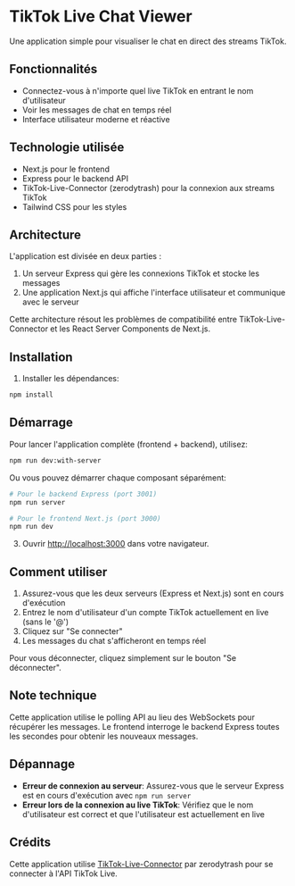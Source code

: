 # TikTok Live Chat Viewer

Une application simple pour visualiser le chat en direct des streams TikTok.

## Fonctionnalités

- Connectez-vous à n'importe quel live TikTok en entrant le nom d'utilisateur
- Voir les messages de chat en temps réel
- Interface utilisateur moderne et réactive

## Technologie utilisée

- Next.js pour le frontend
- Express pour le backend API
- TikTok-Live-Connector (zerodytrash) pour la connexion aux streams TikTok
- Tailwind CSS pour les styles

## Architecture

L'application est divisée en deux parties :
1. Un serveur Express qui gère les connexions TikTok et stocke les messages
2. Une application Next.js qui affiche l'interface utilisateur et communique avec le serveur

Cette architecture résout les problèmes de compatibilité entre TikTok-Live-Connector et les React Server Components de Next.js.

## Installation

1. Installer les dépendances:

```bash
npm install
```

## Démarrage

Pour lancer l'application complète (frontend + backend), utilisez:

```bash
npm run dev:with-server
```

Ou vous pouvez démarrer chaque composant séparément:

```bash
# Pour le backend Express (port 3001)
npm run server

# Pour le frontend Next.js (port 3000)
npm run dev
```

3. Ouvrir [http://localhost:3000](http://localhost:3000) dans votre navigateur.

## Comment utiliser

1. Assurez-vous que les deux serveurs (Express et Next.js) sont en cours d'exécution
2. Entrez le nom d'utilisateur d'un compte TikTok actuellement en live (sans le '@')
3. Cliquez sur "Se connecter"
4. Les messages du chat s'afficheront en temps réel

Pour vous déconnecter, cliquez simplement sur le bouton "Se déconnecter".

## Note technique

Cette application utilise le polling API au lieu des WebSockets pour récupérer les messages. Le frontend interroge le backend Express toutes les secondes pour obtenir les nouveaux messages.

## Dépannage

- **Erreur de connexion au serveur**: Assurez-vous que le serveur Express est en cours d'exécution avec `npm run server`
- **Erreur lors de la connexion au live TikTok**: Vérifiez que le nom d'utilisateur est correct et que l'utilisateur est actuellement en live

## Crédits

Cette application utilise [TikTok-Live-Connector](https://github.com/zerodytrash/TikTok-Live-Connector) par zerodytrash pour se connecter à l'API TikTok Live.
